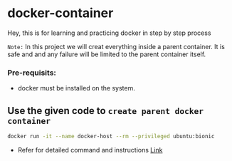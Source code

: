 # docker-container
Hey, this is for learning and practicing docker in step by step process


`Note:` In this project we will creat everything inside a parent container. It is safe and and any failure will be limited to the parent container itself.

### Pre-requisits:
-   docker must be installed on the system.

## Use the given code to `create parent docker container`

```sh
docker run -it --name docker-host --rm --privileged ubuntu:bionic
```

- Refer for detailed command and instructions
<a href='commands and notes.md'> Link</a>
